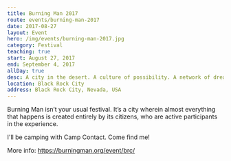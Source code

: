 ```yaml
---
title: Burning Man 2017
route: events/burning-man-2017
date: 2017-08-27
layout: Event
hero: /img/events/burning-man-2017.jpg
category: Festival
teaching: true
start: August 27, 2017
end: September 4, 2017
allDay: true
desc: A city in the desert. A culture of possibility. A network of dreamers and doers.
location: Black Rock City
address: Black Rock City, Nevada, USA
---
```


Burning Man isn’t your usual festival. It’s a city wherein almost everything that happens is created entirely by its citizens, who are active participants in the experience.

I'll be camping with Camp Contact. Come find me!

More info:
https://burningman.org/event/brc/

